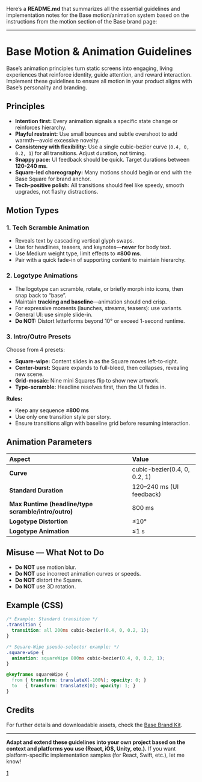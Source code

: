 Here’s a **README.md** that summarizes all the essential guidelines and implementation notes for the Base motion/animation system based on the instructions from the motion section of the Base brand page:

***

# Base Motion & Animation Guidelines

Base’s animation principles turn static screens into engaging, living experiences that reinforce identity, guide attention, and reward interaction. Implement these guidelines to ensure all motion in your product aligns with Base’s personality and branding.

## Principles

- **Intention first:** Every animation signals a specific state change or reinforces hierarchy.
- **Playful restraint:** Use small bounces and subtle overshoot to add warmth—avoid excessive novelty.
- **Consistency with flexibility:** Use a single cubic-bezier curve (`0.4, 0, 0.2, 1`) for all transitions. Adjust duration, not timing.
- **Snappy pace:** UI feedback should be quick. Target durations between **120-240 ms**.
- **Square-led choreography:** Many motions should begin or end with the Base Square for brand anchor.
- **Tech-positive polish:** All transitions should feel like speedy, smooth upgrades, not flashy distractions.

## Motion Types

### 1. Tech Scramble Animation

- Reveals text by cascading vertical glyph swaps.
- Use for headlines, teasers, and keynotes—**never** for body text.
- Use Medium weight type, limit effects to **≤800 ms**.
- Pair with a quick fade-in of supporting content to maintain hierarchy.

### 2. Logotype Animations

- The logotype can scramble, rotate, or briefly morph into icons, then snap back to “base”.
- Maintain **tracking and baseline**—animation should end crisp.
- For expressive moments (launches, streams, teasers): use variants.
- General UI: use simple slide-in.
- **Do NOT:** Distort letterforms beyond 10° or exceed 1-second runtime.

### 3. Intro/Outro Presets

Choose from 4 presets:

- **Square-wipe:** Content slides in as the Square moves left-to-right.
- **Center-burst:** Square expands to full-bleed, then collapses, revealing new scene.
- **Grid-mosaic:** Nine mini Squares flip to show new artwork.
- **Type-scramble:** Headline resolves first, then the UI fades in.

**Rules:**

- Keep any sequence **≤800 ms**
- Use only one transition style per story.
- Ensure transitions align with baseline grid before resuming interaction.

## Animation Parameters

| Aspect   | Value           |
|:---------|:----------------|
| **Curve** | cubic-bezier(0.4, 0, 0.2, 1) |
| **Standard Duration** | 120–240 ms (UI feedback) |
| **Max Runtime (headline/type scramble/intro/outro)** | 800 ms |
| **Logotype Distortion** | ≤10° |
| **Logotype Animation** | ≤1 s |

## Misuse — What **Not** to Do

- **Do NOT** use motion blur.
- **Do NOT** use incorrect animation curves or speeds.
- **Do NOT** distort the Square.
- **Do NOT** use 3D rotation.

## Example (CSS)

```css
/* Example: Standard transition */
.transition {
  transition: all 200ms cubic-bezier(0.4, 0, 0.2, 1);
}

/* Square-Wipe pseudo-selector example: */
.square-wipe {
  animation: squareWipe 800ms cubic-bezier(0.4, 0, 0.2, 1);
}

@keyframes squareWipe {
  from { transform: translateX(-100%); opacity: 0; }
  to   { transform: translateX(0); opacity: 1; }
}
```

## Credits

For further details and downloadable assets, check the [Base Brand Kit](https://www.base.org/brand).

***

**Adapt and extend these guidelines into your own project based on the context and platforms you use (React, iOS, Unity, etc.).** If you want platform-specific implementation samples (for React, Swift, etc.), let me know!

[1](https://www.base.org/brand/motion#motion)